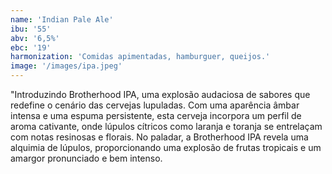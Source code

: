 ```yaml
---
name: 'Indian Pale Ale'
ibu: '55'
abv: '6,5%'
ebc: '19'
harmonization: 'Comidas apimentadas, hamburguer, queijos.'
image: '/images/ipa.jpeg'
---
```

"Introduzindo Brotherhood IPA, uma explosão audaciosa de sabores que redefine o cenário das cervejas lupuladas. Com uma aparência âmbar intensa e uma espuma persistente, esta cerveja incorpora um perfil de aroma cativante, onde lúpulos cítricos como laranja e toranja se entrelaçam com notas resinosas e florais. No paladar, a Brotherhood IPA revela uma alquimia de lúpulos, proporcionando uma explosão de frutas tropicais e um amargor pronunciado e bem intenso.